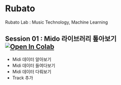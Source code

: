 # Rubato
Rubato Lab : Music Technology, Machine Learning


Session 01 : Mido 라이브러리 톺아보기
<br>
[![Open In Colab](https://colab.research.google.com/assets/colab-badge.svg)](https://github.com/junnei/Rubato/blob/main/Session01/%5BRubato%5D_02_mido_장성준.ipynb)
 -
 - Midi 데이터 알아보기
 - Midi 데이터 들여다보기
 - Midi 데이터 다뤄보기
 - Track 추가
